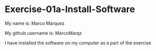 # Exercise-01a-Install-Software
My name is:
Marco Marquez

My github username is:
MarcoMarqz

I have installed the software on my computer as a part of the exercise
